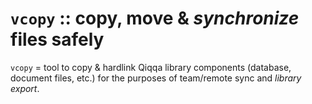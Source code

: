 # `vcopy` :: copy, move & *synchronize* files safely

`vcopy` = tool to copy & hardlink Qiqqa library components (database, document files, etc.) for the purposes of team/remote sync and *library export*.


